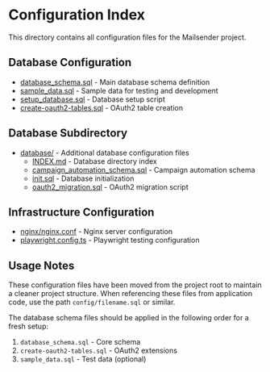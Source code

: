 # Configuration Index

This directory contains all configuration files for the Mailsender project.

## Database Configuration
- [database_schema.sql](./database_schema.sql) - Main database schema definition
- [sample_data.sql](./sample_data.sql) - Sample data for testing and development
- [setup_database.sql](./setup_database.sql) - Database setup script
- [create-oauth2-tables.sql](./create-oauth2-tables.sql) - OAuth2 table creation

## Database Subdirectory
- [database/](./database/) - Additional database configuration files
  - [INDEX.md](./database/INDEX.md) - Database directory index
  - [campaign_automation_schema.sql](./database/campaign_automation_schema.sql) - Campaign automation schema
  - [init.sql](./database/init.sql) - Database initialization
  - [oauth2_migration.sql](./database/oauth2_migration.sql) - OAuth2 migration script

## Infrastructure Configuration
- [nginx/nginx.conf](./nginx/nginx.conf) - Nginx server configuration
- [playwright.config.ts](./playwright.config.ts) - Playwright testing configuration

## Usage Notes

These configuration files have been moved from the project root to maintain a cleaner project structure. When referencing these files from application code, use the path `config/filename.sql` or similar.

The database schema files should be applied in the following order for a fresh setup:
1. `database_schema.sql` - Core schema
2. `create-oauth2-tables.sql` - OAuth2 extensions
3. `sample_data.sql` - Test data (optional)